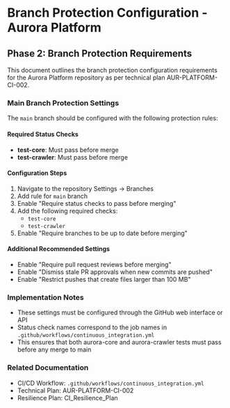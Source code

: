 # Branch Protection Configuration - Aurora Platform

## Phase 2: Branch Protection Requirements

This document outlines the branch protection configuration requirements for the Aurora Platform repository as per technical plan AUR-PLATFORM-CI-002.

### Main Branch Protection Settings

The `main` branch should be configured with the following protection rules:

#### Required Status Checks
- **test-core**: Must pass before merge
- **test-crawler**: Must pass before merge

#### Configuration Steps
1. Navigate to the repository Settings → Branches
2. Add rule for `main` branch
3. Enable "Require status checks to pass before merging"
4. Add the following required checks:
   - `test-core`
   - `test-crawler`
5. Enable "Require branches to be up to date before merging"

#### Additional Recommended Settings
- Enable "Require pull request reviews before merging"
- Enable "Dismiss stale PR approvals when new commits are pushed"
- Enable "Restrict pushes that create files larger than 100 MB"

### Implementation Notes
- These settings must be configured through the GitHub web interface or API
- Status check names correspond to the job names in `.github/workflows/continuous_integration.yml`
- This ensures that both aurora-core and aurora-crawler tests must pass before any merge to main

### Related Documentation
- CI/CD Workflow: `.github/workflows/continuous_integration.yml`
- Technical Plan: AUR-PLATFORM-CI-002
- Resilience Plan: CI_Resilience_Plan